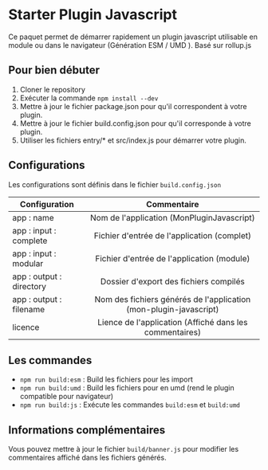 # Starter Plugin Javascript
Ce paquet permet de démarrer rapidement un plugin javascript utilisable en module ou dans le navigateur (Génération ESM / UMD ). Basé sur rollup.js

## Pour bien débuter
1. Cloner le repository
2. Exécuter la commande `npm install --dev`
3. Mettre à jour le fichier package.json pour qu'il correspondent à votre plugin.
4. Mettre à jour le fichier build.config.json pour qu'il corresponde à votre plugin.
5. Utiliser les fichiers entry/* et src/index.js pour démarrer votre plugin.

## Configurations
Les configurations sont définis dans le fichier `build.config.json` <br />

| Configuration | Commentaire |
| ------------- |:-------------:|
| app : name                    | Nom de l'application (MonPluginJavascript) |
| app : input : complete        | Fichier d'entrée de l'application (complet) |
| app : input : modular         | Fichier d'entrée de l'application (module) |
| app : output : directory      | Dossier d'export des fichiers compilés |
| app : output : filename       | Nom des fichiers générés de l'application (mon-plugin-javascript) |
| licence                    | Lience de l'application (Affiché dans les commentaires) |

## Les commandes 
- `npm run build:esm` : Build les fichiers pour les import 
- `npm run build:umd` : Build les fichiers pour en umd (rend le plugin compatible pour navigateur)
- `npm run build:js` : Exécute les commandes `build:esm` et `build:umd`

## Informations complémentaires
Vous pouvez mettre à jour le fichier `build/banner.js` pour modifier les commentaires affiché dans les fichiers générés. 